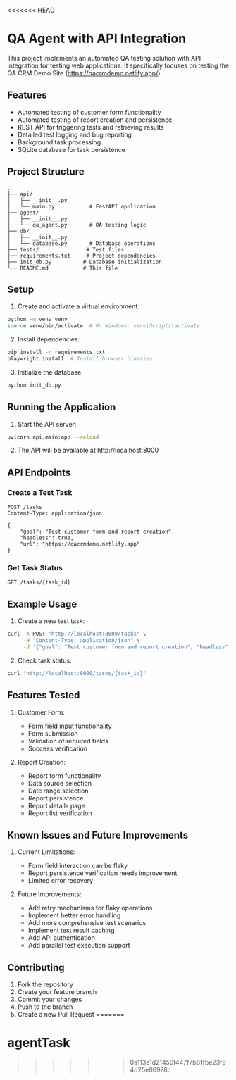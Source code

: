 <<<<<<< HEAD
# QA Agent with API Integration

This project implements an automated QA testing solution with API integration for testing web applications. It specifically focuses on testing the QA CRM Demo Site (https://qacrmdemo.netlify.app/).

## Features

- Automated testing of customer form functionality
- Automated testing of report creation and persistence
- REST API for triggering tests and retrieving results
- Detailed test logging and bug reporting
- Background task processing
- SQLite database for task persistence

## Project Structure

```
.
├── api/
│   ├── __init__.py
│   └── main.py           # FastAPI application
├── agent/
│   ├── __init__.py
│   └── qa_agent.py       # QA testing logic
├── db/
│   ├── __init__.py
│   └── database.py       # Database operations
├── tests/               # Test files
├── requirements.txt     # Project dependencies
├── init_db.py          # Database initialization
└── README.md           # This file
```

## Setup

1. Create and activate a virtual environment:
```bash
python -m venv venv
source venv/bin/activate  # On Windows: venv\Scripts\activate
```

2. Install dependencies:
```bash
pip install -r requirements.txt
playwright install  # Install browser binaries
```

3. Initialize the database:
```bash
python init_db.py
```

## Running the Application

1. Start the API server:
```bash
uvicorn api.main:app --reload
```

2. The API will be available at http://localhost:8000

## API Endpoints

### Create a Test Task
```http
POST /tasks
Content-Type: application/json

{
    "goal": "Test customer form and report creation",
    "headless": true,
    "url": "https://qacrmdemo.netlify.app"
}
```

### Get Task Status
```http
GET /tasks/{task_id}
```

## Example Usage

1. Create a new test task:
```bash
curl -X POST "http://localhost:8000/tasks" \
     -H "Content-Type: application/json" \
     -d '{"goal": "Test customer form and report creation", "headless": true}'
```

2. Check task status:
```bash
curl "http://localhost:8000/tasks/{task_id}"
```

## Features Tested

1. Customer Form:
   - Form field input functionality
   - Form submission
   - Validation of required fields
   - Success verification

2. Report Creation:
   - Report form functionality
   - Data source selection
   - Date range selection
   - Report persistence
   - Report details page
   - Report list verification

## Known Issues and Future Improvements

1. Current Limitations:
   - Form field interaction can be flaky
   - Report persistence verification needs improvement
   - Limited error recovery

2. Future Improvements:
   - Add retry mechanisms for flaky operations
   - Implement better error handling
   - Add more comprehensive test scenarios
   - Implement test result caching
   - Add API authentication
   - Add parallel test execution support

## Contributing

1. Fork the repository
2. Create your feature branch
3. Commit your changes
4. Push to the branch
5. Create a new Pull Request 
=======
# agentTask
>>>>>>> 0a113e1d21450f447f7b61fbe23f94d25e86978c
